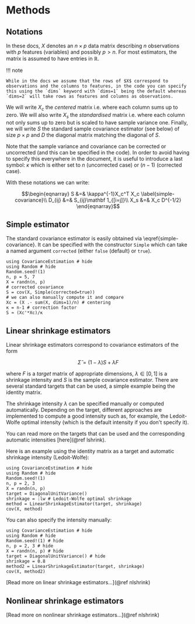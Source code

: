 # Methods

## Notations

In these docs, $X$ denotes an $n\times p$ data matrix describing $n$ observations with $p$ features (variables) and possibly $p > n$.
For most estimators, the matrix is assumed to have entries in $\mathbb R$.

!!! note

    While in the docs we assume that the rows of $X$ correspond to observations and the columns to features, in the code you can specify this using the `dims` keyword with `dims=1` being the default whereas `dims=2` will take rows as features and columns as observations.

We will write $X_c$ the *centered* matrix i.e. where each column sums up to zero.
We will also write $X_s$ the *standardised* matrix i.e. where each column not only sums up to zero but is scaled to have sample variance one.
Finally, we will write $S$ the standard sample covariance estimator (see below) of size $p\times p$ and $D$ the diagonal matrix matching the diagonal of $S$.

Note that the sample variance and covariance can be corrected or uncorrected (and this can be specified in the code).
In order to avoid having to specify this everywhere in the document, it is useful to introduce a last symbol: $\kappa$ which is either set to $n$ (uncorrected case) or $(n-1)$ (corrected case).

With these notations we can write:

```math
\begin{eqnarray}
    S &=& \kappa^{-1}X_c^T X_c \label{simple-covariance}\\
    D_{ij} &=& S_{ij}\mathbf 1_{[i=j]}\\
    X_s &=& X_c D^{-1/2}
\end{eqnarray}
```

## Simple estimator

The standard covariance estimator is easily obtained via \eqref{simple-covariance}.
It can be specified with the constructor `Simple` which can take a named argument `corrected` (either `false` (default) or `true`).

```@example
using CovarianceEstimation # hide
using Random # hide
Random.seed!(1)
n, p = 5, 7
X = randn(n, p)
# corrected covariance
S = cov(X, Simple(corrected=true))
# we can also manually compute it and compare
Xc = (X .- sum(X, dims=1)/n) # centering
κ = n-1 # correction factor
S ≈ (Xc'*Xc)/κ
```

## Linear shrinkage estimators

Linear shrinkage estimators correspond to covariance estimators of the form

```math
\hat\Sigma = (1-\lambda)S + \lambda F
```

where $F$ is a *target* matrix of appropriate dimensions, $\lambda\in[0,1]$ is a shrinkage intensity and $S$ is the sample covariance estimator.
There are several standard targets that can be used, a simple example being the identity matrix.

The shrinkage intensity $\lambda$ can be specified manually or computed automatically.
Depending on the target, different approaches are implemented to compute a good intensity such as, for example, the Ledoit-Wolfe optimal intensity (which is the default intensity if you don't specify it).

You can read more on the targets that can be used and the corresponding automatic intensities [here](@ref lshrink).

Here is an example using the identity matrix as a target and automatic shrinkage intensity (Ledoit-Wolfe):

```@example
using CovarianceEstimation # hide
using Random # hide
Random.seed!(1)
n, p = 2, 3
X = randn(n, p)
target = DiagonalUnitVariance()
shrinkage = :lw # Ledoit-Wolfe optimal shrinkage
method = LinearShrinkageEstimator(target, shrinkage)
cov(X, method)
```

You can also specify the intensity manually:

```@example
using CovarianceEstimation # hide
using Random # hide
Random.seed!(1) # hide
n, p = 2, 3 # hide
X = randn(n, p) # hide
target = DiagonalUnitVariance() # hide
shrinkage = 0.8
method2 = LinearShrinkageEstimator(target, shrinkage)
cov(X, method2)
```

[Read more on linear shrinkage estimators...](@ref nlshrink)

## Nonlinear shrinkage estimators

[Read more on nonlinear shrinkage estimators...](@ref nlshrink)
